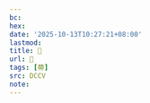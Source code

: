 ```yaml
---
bc:
hex:
date: '2025-10-13T10:27:21+08:00'
lastmod:
title: 􃏢
url: 􃏢
tags: [蔕]
src: DCCV
note:
---
```

